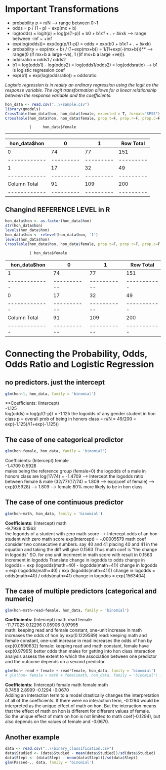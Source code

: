 
# Important Transformations

* probability p =   n/N --> range between 0~1
* odds          =   p / (1 - p)                 =   exp(mx  + b) 
* log(odds)     =   logit(p)                    =   log(p/(1-p))          =   b0 + b1*x1 + . + bk*xk  --> range between -inf ~ +inf
* exp(log(odds))=   exp(log(p/(1-p))            =   odds                  =   exp(b0 + b1*x1 + . + bk*xk)   
* probability   =   exp(mx + b) / (1+exp(mx+b)) =   1/(1+exp(-(mx+b)))** --> range(0 (if mx+b a large -ve), 1 ((if mx+b a large +ve))). 
* oddsratio     =   odds1 / odds2 
* b1            =   log(odds1) - log(odds2)     =   log(odds1/odds2)      =   log(oddsratio)   --> b1 is logistic regression coef
* exp(b1)       =   exp(log(oddsratio))         =   oddsratio        

*Logistic regression is in reality an ordinary regression using the logit as the response variable.*
*The logit transformation allows for a linear relationship between the response variable and the coefficients:*

```r
hon_data <- read.csv("..\\sample.csv")
library(gmodels)
CrossTable(hon_data$hon, hon_data$female, expected = T, format="SPSS")
CrossTable(hon_data$hon, hon_data$female, prop.t=F, prop.r=F, prop.c=F, prop.chisq=F, format="SPSS")
```

               |     hon_data$female 
-------------------------------------------------
hon_data$hon   |        0  |        1  | Row Total | 
  ------------ | --------- | --------- | --------- |
             0 |       74  |       77  |      151  | 
  ------------ | --------- | --------- | --------- |
             1 |       17  |       32  |       49  | 
  ------------ | --------- | --------- | --------- |
  Column Total |       91  |      109  |      200  | 
  ------------ | --------- | --------- | --------- |
  
## Changind REFERENCE LEVEL in R
```r
hon_data$hon <- as.factor(hon_data$hon)
str(hon_data$hon)
levels(hon_data$hon)
hon_data$hon <- relevel(hon_data$hon, '1')
levels(hon_data$hon)
CrossTable(hon_data$hon, hon_data$female, prop.t=F, prop.r=F, prop.c=F, prop.chisq=F, format="SPSS")
```

               | hon_data$female 
hon_data$hon   |        0  |        1  | Row Total | 
  -------------|-----------|-----------|-----------|
             1 |       74  |       77  |      151  | 
  -------------|-----------|-----------|-----------|
             0 |       17  |       32  |       49  | 
  -------------|-----------|-----------|-----------|
  Column Total |       91  |      109  |      200  | 
  -------------|-----------|-----------|-----------|
  

# Connecting the Probability, Odds, Odds Ratio and Logistic Regression
## no predictors. just the intercept
```r
glm(hon~1, hon_data, family = 'binomial')
```
**Coefficients:
(Intercept)  
 -1.125  
 log(odds) = log(p/(1-p)) = -1.125
 the logodds of any gender student in hon class
 p = overall prob of being in honors class = n/N = 49/200 = exp(-1.125)/(1+exp(-1.125))

## The case of one categorical predictor
```r
glm(hon~female, hon_data, family = 'binomial')
```
 Coefficients:
  (Intercept)       female  
   -1.4709       0.5928  
 males being the reference group (female=0)
 the logodds of a male in honors class are log(17/74) = -1.4709 --> Intercept
 the logodds ratio between female & male (32/77)(17/74) = 1.809
 --> exp(coef of female) --> exp(0.5928) --> 1.809 --> female 80% more likely to be in hon class

## The case of one continuous predictor
```r
glm(hon~math, hon_data, family = 'binomial')
```
**Coefficients:**
 (Intercept)   math  
 -9.7939       0.1563  
 the logodds of a student with zero math score --> Intercept
 odds of an hon student with zero math score exp(Intercept) = -.00005579
 math coef
 consider two consecutive numbers. say 40 and 41
 placing 40 and 41 in the equation and taking the diff will give 0.1563
 Thus math coef is "the change in logodds"
 SO. for one unit incriment in math score with result in 0.1563 increment in logodds
 Translate change in logodds to odds
 change in logodds = exp (logodds(math=40) - logodds(math=41))
 change in logodds = exp (logodds(math=40) / exp (logodds(math=41)))
 change in logodds = odds(math=40) / odds(math=41)
 change in logodds = exp(.1563404) 

## The case of multiple predictors (categorical and numeric)
```r
glm(hon~math+read+female, hon_data, family = 'binomial')
```
**Coefficients:**
 (Intercept)      math         read        female  
 -11.77025      0.12296      0.05906      0.97995  
 math: keeping read and female constant, one-unit increase in math increases the odds of hon by exp(0.1229589)
 read: keeping math and female constant, one-unit increase in read increases the odds of hon by exp(0.0590632)
 female: keeping read and math constant, female have exp(0.97995) better odds than males for getting into hon class
 interaction analysis
 assess the extent to which the association between one predictor and the outcome depends on a second predictor.
```r
glm(hon~ read + female + read*female, hon_data, family = 'binomial')
# glm(hon~ female + math + femalxmath, hon_data, family = 'binomial') --> same thing
```
**Coefficients:**
  (Intercept)       female         math  female:math  
       8.7458       2.8999      -0.1294      -0.0670  
 Adding an interaction term to a model drastically changes the interpretation of all of the coefficients. 
 If there were no interaction term, -0.1294 would be interpreted as the unique effect of math on hon. 
 But the interaction means that the effect of math on hon is different for different values of female.  
 So the unique effect of math on hon is not limited to math coef(-0.1294), but also depends on the values of female and -0.0670. 

## Another example
```r
data <- read.csv("..\\binary_classification.csv")
data$Studied <- (data$Studied - mean(data$Studied))/sd(data$Studied)
data$Slept <- (data$Slept - mean(data$Slept))/sd(data$Slept)
glm(Passed~., data, family = 'binomial')
```
